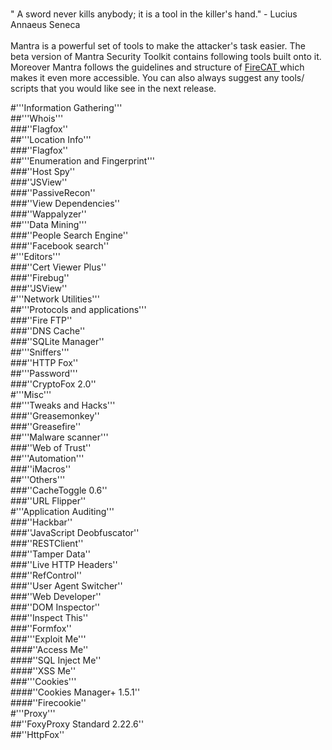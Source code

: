 <br />" A sword never kills anybody; it is a tool in the killer's hand." - Lucius Annaeus Seneca<br /><br />
Mantra is a powerful set of tools to make the attacker's task easier. The beta version of Mantra Security Toolkit contains following tools built onto it. Moreover Mantra follows the guidelines and structure of [FireCAT ](http://firecat.fr/) which makes it even more accessible. You can also always suggest any tools/ scripts that you would like see in the next release.<br />

#'''Information Gathering'''<br />
##'''Whois'''<br />
###''Flagfox''<br />
##'''Location Info'''<br />
###''Flagfox''<br />
##'''Enumeration and Fingerprint'''<br />
###''Host Spy''<br />
###''JSView''<br />
###''PassiveRecon''<br />
###''View Dependencies''<br />
###''Wappalyzer''<br />
##'''Data Mining'''<br />
###''People Search Engine''<br />
###''Facebook search''<br />
#'''Editors'''<br />
###''Cert Viewer Plus''<br />
###''Firebug''<br />
###''JSView''<br />
#'''Network Utilities'''<br />
##'''Protocols and applications'''<br />
###''Fire FTP''<br />
###''DNS Cache''<br />
###''SQLite Manager''<br />
##'''Sniffers'''<br />
###''HTTP Fox''<br />
##'''Password'''<br />
###''CryptoFox 2.0''<br />
#'''Misc'''<br />
##'''Tweaks and Hacks'''<br />
###''Greasemonkey''<br />
###''Greasefire''<br />
##'''Malware scanner'''<br />
###''Web of Trust''<br />
##'''Automation'''<br />
###''iMacros''<br />
##'''Others'''<br />
###''CacheToggle 0.6''<br />
###''URL Flipper''<br />
#'''Application Auditing'''<br />
###''Hackbar''<br />
###''JavaScript Deobfuscator''<br />
###''RESTClient''<br />
###''Tamper Data''<br />
###''Live HTTP Headers''<br />
###''RefControl''<br />
###''User Agent Switcher''<br />
###''Web Developer''<br />
###''DOM Inspector''<br />
###''Inspect This''<br />
###''Formfox''<br />
###'''Exploit Me'''<br />
####''Access Me''<br />
####''SQL Inject Me''<br />
####''XSS Me''<br />
###'''Cookies'''<br />
####''Cookies Manager+ 1.5.1''<br />
####''Firecookie''<br />
#'''Proxy'''<br />
##''FoxyProxy Standard 2.22.6''<br />
##''HttpFox''<br />